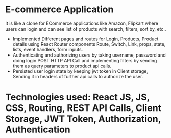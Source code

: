 # E-commerce Application

It is like a clone for ECommerce applications like Amazon, Flipkart where
users can login and can see list of products with search, filters, sort by, etc..

- Implemented Different pages and routes for Login, Products, Product details using React Router
components Route, Switch, Link, props, state, lists, event handlers, form inputs.
- Authenticating and authorizing users by taking username, password and doing login POST HTTP API
Call and implementing filters by sending them as query parameters to product api calls.
- Persisted user login state by keeping jwt token in Client storage, Sending it in headers of further api calls
to authorize the user.
# Technologies used: React JS, JS, CSS, Routing, REST API Calls, Client Storage, JWT Token, Authorization, Authentication

